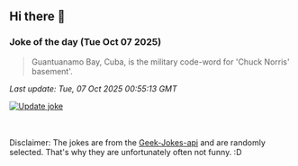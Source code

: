 ## Hi there 👋

### Joke of the day (Tue Oct 07 2025)
<!-- joke -->
>Guantuanamo Bay, Cuba, is the military code-word for 'Chuck Norris' basement'.
<!-- /joke -->

*Last update: Tue, 07 Oct 2025 00:55:13 GMT*

[![Update joke](https://github.com/nclskfm/nclskfm/actions/workflows/joke.yml/badge.svg)](https://github.com/nclskfm/nclskfm/actions/workflows/joke.yml)

<br><br>
Disclaimer: The jokes are from the [Geek-Jokes-api](https://github.com/sameerkumar18/geek-joke-api) and are randomly selected. That's why they are unfortunately often not funny. :D
